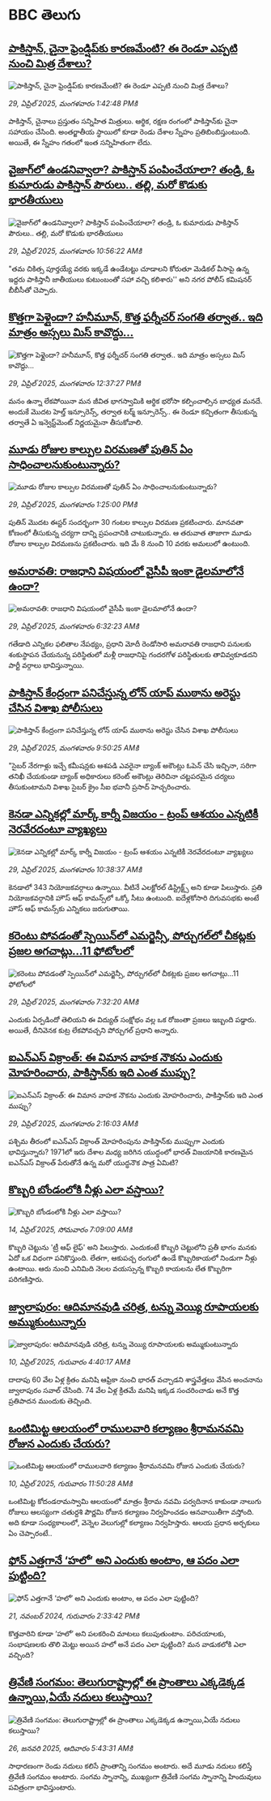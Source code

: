 # BBC తెలుగు## [పాకిస్తాన్, చైనా ఫ్రెండ్షిప్‌కు కారణమేంటి? ఈ రెండూ ఎప్పటి నుంచి మిత్ర దేశాలు?](https://www.bbc.com/telugu/articles/cewgqyvzg0do?at_campaign=githubrss)![పాకిస్తాన్, చైనా ఫ్రెండ్షిప్‌కు కారణమేంటి? ఈ రెండూ ఎప్పటి నుంచి మిత్ర దేశాలు?](https://ichef.bbci.co.uk/ace/standard/240/cpsprodpb/8fef/live/d6c113d0-2440-11f0-b26b-ab62c890638b.jpg)_29, ఏప్రిల్ 2025, మంగళవారం 1:42:48 PMకి_పాకిస్తాన్, చైనాలు ప్రస్తుతం సన్నిహిత మిత్రులు. ఆర్థిక, రక్షణ రంగంలో పాకిస్తాన్‌కు చైనా సహాయం చేసింది. అంతర్జాతీయ స్థాయిలో కూడా రెండు దేశాల స్నేహం ప్రతిబింబిస్తుంటుంది. అయితే, ఈ స్నేహం గతంలో ఇంత సన్నిహితంగా లేదు.## [వైజాగ్‌లో ఉండనివ్వాలా? పాకిస్తాన్ పంపించేయాలా? తండ్రి, ఓ కుమారుడు పాకిస్తాన్ పౌరులు..  తల్లి, మరో కొడుకు భారతీయులు](https://www.bbc.com/telugu/articles/cn5x9vdr105o?at_campaign=githubrss)![వైజాగ్‌లో ఉండనివ్వాలా? పాకిస్తాన్ పంపించేయాలా? తండ్రి, ఓ కుమారుడు పాకిస్తాన్ పౌరులు..  తల్లి, మరో కొడుకు భారతీయులు](https://ichef.bbci.co.uk/ace/standard/240/cpsprodpb/2008/live/0e1f4ee0-24ec-11f0-8a86-5183b8130d5d.jpg)_29, ఏప్రిల్ 2025, మంగళవారం 10:56:22 AMకి_"తమ చికిత్స పూర్తయ్యే వరకు ఇక్కడే ఉండేటట్టు  చూడాలని కోరుతూ  మెడికల్ వీసాపై ఉన్న ఇద్దరు పాకిస్తానీ జాతీయులు కుటుంబంతో సహా వచ్చి కలిశారు'' అని నగర పోలీస్ కమిషనర్ బీబీసీతో చెప్పారు.## [కొత్తగా పెళ్లైందా? హనీమూన్, కొత్త ఫర్నీచర్ సంగతి తర్వాత.. ఇది మాత్రం అస్సలు మిస్ కావొద్దు…](https://www.bbc.com/telugu/articles/c14xy3xg1k7o?at_campaign=githubrss)![కొత్తగా పెళ్లైందా? హనీమూన్, కొత్త ఫర్నీచర్ సంగతి తర్వాత.. ఇది మాత్రం అస్సలు మిస్ కావొద్దు…](https://ichef.bbci.co.uk/ace/standard/240/cpsprodpb/20a9/live/c9452160-24ef-11f0-8f57-b7237f6a66e6.jpg)_29, ఏప్రిల్ 2025, మంగళవారం 12:37:27 PMకి_మనం ఉన్నా లేకపోయినా మన జీవిత భాగస్వామికి ఆర్థిక భరోసా కల్పించాల్సిన బాధ్యత మనదే. అందుకే మొదట హెల్త్ ఇన్సూరెన్స్‌, తర్వాత టర్మ్‌ ఇన్సూరెన్స్‌.. ఈ రెండూ కచ్చితంగా తీసుకున్న తర్వాతే ఏ ఇన్వెస్ట్‌మెంట్ నిర్ణయమైనా తీసుకోవాలి.## [మూడు రోజుల కాల్పుల విరమణతో పుతిన్ ఏం సాధించాలనుకుంటున్నారు?](https://www.bbc.com/telugu/articles/c5ypzyv0j7qo?at_campaign=githubrss)![మూడు రోజుల కాల్పుల విరమణతో పుతిన్ ఏం సాధించాలనుకుంటున్నారు?](https://ichef.bbci.co.uk/ace/standard/240/cpsprodpb/98f8/live/521790c0-24fc-11f0-b26b-ab62c890638b.jpg)_29, ఏప్రిల్ 2025, మంగళవారం 1:25:00 PMకి_పుతిన్ మొదట ఈస్టర్ సందర్భంగా 30 గంటల కాల్పుల విరమణ ప్రకటించారు. మానవతా కోణంలో తీసుకున్న చర్యగా దాన్ని ప్రపంచానికి చాటుకున్నారు.
ఆ తరువాత తాజాగా మూడు రోజుల కాల్పుల విరమణను ప్రకటించారు. ఇది మే 8 నుంచి 10 వరకు అమలులో ఉంటుంది.## [అమరావతి: రాజధాని విషయంలో  వైసీపీ ఇంకా డైలమాలోనే ఉందా?](https://www.bbc.com/telugu/articles/c87p2y5w3p5o?at_campaign=githubrss)![అమరావతి: రాజధాని విషయంలో  వైసీపీ ఇంకా డైలమాలోనే ఉందా?](https://ichef.bbci.co.uk/ace/standard/240/cpsprodpb/ad63/live/4d1953d0-24c8-11f0-b26b-ab62c890638b.jpg)_29, ఏప్రిల్ 2025, మంగళవారం 6:32:23 AMకి_గతేడాది ఎన్నికల ఫలితాల నేపథ్యం, ప్రధాని మోదీ రెండోసారి అమరావతి రాజధాని పనులకు శంకుస్థాపన చేయనున్న పరిస్థితులో మళ్లీ రాజధానిపై గందరగోళ పరిస్థితులకు తావివ్వకూడదని పార్టీ వర్గాలు భావిస్తున్నాయి.## [పాకిస్తాన్ కేంద్రంగా పనిచేస్తున్న లోన్‌ యాప్ ముఠాను అరెస్టు చేసిన  విశాఖ పోలీసులు](https://www.bbc.com/telugu/articles/c045yr6l13zo?at_campaign=githubrss)![పాకిస్తాన్ కేంద్రంగా పనిచేస్తున్న లోన్‌ యాప్ ముఠాను అరెస్టు చేసిన  విశాఖ పోలీసులు](https://ichef.bbci.co.uk/ace/standard/240/cpsprodpb/af49/live/05d0e7a0-24db-11f0-b9f4-a31b3d6bba36.jpg)_29, ఏప్రిల్ 2025, మంగళవారం 9:50:25 AMకి_"సైబర్ నేరగాళ్లు ఇచ్చే కమీషన్లకు ఆశపడి ఎవరైనా బ్యాంక్ అకౌంట్లు ఓపెన్  చేసి ఇచ్చినా, సరిగా తనిఖీ చేయకుండా బ్యాంక్ అధికారులు కరెంట్ అకౌంట్లు తెరిచినా చట్టపరమైన చర్యలు తీసుకుంటామని విశాఖ సైబర్ క్రైం సీఐ భవానీ ప్రసాద్ హెచ్చరించారు.## [కెనడా ఎన్నికల్లో మార్క్ కార్నీ విజయం - ట్రంప్ ఆశయం ఎన్నటికీ నెరవేరదంటూ వ్యాఖ్యలు](https://www.bbc.com/telugu/articles/cj0zggdjz8go?at_campaign=githubrss)![కెనడా ఎన్నికల్లో మార్క్ కార్నీ విజయం - ట్రంప్ ఆశయం ఎన్నటికీ నెరవేరదంటూ వ్యాఖ్యలు](https://ichef.bbci.co.uk/ace/standard/240/cpsprodpb/6372/live/5bb22e40-24e5-11f0-8f57-b7237f6a66e6.jpg)_29, ఏప్రిల్ 2025, మంగళవారం 10:38:37 AMకి_కెనడాలో 343 నియోజకవర్గాలు ఉన్నాయి. వీటినే ఎలక్టోరల్ డిస్ట్రిక్ట్స్ అని కూడా పిలుస్తారు. ప్రతి నియోజకవర్గానికి హౌస్ ఆఫ్ కామన్స్‌లో ఒక్కో సీటు ఉంటుంది. ఐదేళ్లకోసారి దిగువసభకు అంటే హౌస్ ఆఫ్ కామన్స్‌కు ఎన్నికలు జరుగుతాయి.## [కరెంటు పోవడంతో స్పెయిన్‌లో ఎమర్జెన్సీ, పోర్చుగల్‌లో చీకట్లకు ప్రజల అగచాట్లు...11 ఫోటోలలో](https://www.bbc.com/telugu/articles/clyq88geqwjo?at_campaign=githubrss)![కరెంటు పోవడంతో స్పెయిన్‌లో ఎమర్జెన్సీ, పోర్చుగల్‌లో చీకట్లకు ప్రజల అగచాట్లు...11 ఫోటోలలో](https://ichef.bbci.co.uk/ace/standard/240/cpsprodpb/7099/live/cad0a960-24ad-11f0-a125-69421f83adc2.jpg)_29, ఏప్రిల్ 2025, మంగళవారం 7:32:20 AMకి_ఎందుకు ఏర్పడిందో తెలియని ఈ విద్యుత్ సంక్షోభం వల్ల ఒక రోజంతా ప్రజలు ఇబ్బంది పడ్డారు. అయితే, దీనివెనక కుట్ర లేకపోవచ్చని పోర్చుగల్ ప్రధాని అన్నారు.## [ఐఎన్ఎస్ విక్రాంత్: ఈ విమాన వాహక నౌకను ఎందుకు మోహరించారు, పాకిస్తాన్‌కు ఇది ఎంత ముప్పు? ](https://www.bbc.com/telugu/articles/c3wxy16l57po?at_campaign=githubrss)![ఐఎన్ఎస్ విక్రాంత్: ఈ విమాన వాహక నౌకను ఎందుకు మోహరించారు, పాకిస్తాన్‌కు ఇది ఎంత ముప్పు? ](https://ichef.bbci.co.uk/ace/standard/240/cpsprodpb/4c56/live/814d4450-249f-11f0-b174-e1c68c689083.jpg)_29, ఏప్రిల్ 2025, మంగళవారం 2:16:03 AMకి_పశ్చిమ తీరంలో ఐఎన్ఎస్ విక్రాంత్ మోహరింపును పాకిస్తాన్‌కు ముప్పుగా ఎందుకు భావిస్తున్నారు? 1971లో ఇరు దేశాల మధ్య జరిగిన యుద్ధంలో భారత్ విజయానికి కారణమైన ఐఎన్ఎస్ విక్రాంత్ పేరుతోనే ఉన్న మరో యుద్ధనౌక పాత్ర ఏమిటి?## [కొబ్బరి బోండంలోకి నీళ్లు ఎలా వస్తాయి?](https://www.bbc.com/telugu/articles/czjn4mzxxy8o?at_campaign=githubrss)![కొబ్బరి బోండంలోకి నీళ్లు ఎలా వస్తాయి?](https://ichef.bbci.co.uk/ace/standard/240/cpsprodpb/46c5/live/684a55e0-18fd-11f0-8b11-7756b7b808cc.jpg)_14, ఏప్రిల్ 2025, సోమవారం 7:09:00 AMకి_కొబ్బరి చెట్టును 'ట్రీ ఆఫ్ లైఫ్' అని పిలుస్తారు. ఎందుకంటే కొబ్బరి చెట్టులోని ప్రతీ భాగం మనకు ఏదో ఒక విధంగా పనికొస్తుంది. లేతగా, ఆకుపచ్చ రంగులో ఉండే కొబ్బరికాయలో నిండుగా నీళ్లు ఉంటాయి. ఆరు నుంచి ఎనిమిది నెలల వయస్సున్న కొబ్బరి కాయలను లేత కొబ్బరిగా పరిగణిస్తారు.## [జ్వాలాపురం: ఆదిమానవుడి చరిత్ర, టన్ను వెయ్యి రూపాయలకు అమ్ముకుంటున్నారు ](https://www.bbc.com/telugu/articles/creqqnwdd5qo?at_campaign=githubrss)![జ్వాలాపురం: ఆదిమానవుడి చరిత్ర, టన్ను వెయ్యి రూపాయలకు అమ్ముకుంటున్నారు ](https://ichef.bbci.co.uk/ace/standard/240/cpsprodpb/765e/live/b472e2d0-15b4-11f0-842b-a7355694993d.jpg)_10, ఏప్రిల్ 2025, గురువారం 4:40:17 AMకి_దాదాపు 60 వేల ఏళ్ల క్రితం మనిషి ఆఫ్రికా నుంచి భారత్ వచ్చాడని శాస్త్రవేత్తలు వేసిన అంచనాను జ్వాలాపురం సవాల్ చేసింది. 74 వేల ఏళ్ల క్రితమే మనిషి ఇక్కడ సంచరించాడు అనే కొత్త ప్రతిపాదన ముందుకు తెచ్చింది.## [ఒంటిమిట్ట ఆలయంలో రాములవారి కల్యాణం శ్రీరామనవమి రోజున ఎందుకు చేయరు?](https://www.bbc.com/telugu/articles/ce822j5e465o?at_campaign=githubrss)![ఒంటిమిట్ట ఆలయంలో రాములవారి కల్యాణం శ్రీరామనవమి రోజున ఎందుకు చేయరు?](https://ichef.bbci.co.uk/ace/standard/240/cpsprodpb/fed5/live/25534d40-1601-11f0-b58a-6113af226972.jpg)_10, ఏప్రిల్ 2025, గురువారం 11:50:28 AMకి_ఒంటిమిట్ట కోదండరామస్వామి ఆలయంలో మాత్రం శ్రీరామ నవమి పర్వదినాన కాకుండా నాలుగు రోజులు ఆలస్యంగా చతుర్దశి పౌర్ణమి రోజున కల్యాణం నిర్వహించడం ఆనవాయితీగా వస్తోంది. అది కూడా సంధ్యకాలంలో, వెన్నెల వెలుగుల్లో కల్యాణం నిర్వహిస్తారు. ఆలయ ప్రధాన అర్చకులు ఏం చెప్పారంటే..## [ఫోన్ ఎత్తగానే ‘హలో’ అని ఎందుకు అంటాం, ఆ పదం ఎలా పుట్టింది?](https://www.bbc.com/telugu/articles/cgj7x7gdjq4o?at_campaign=githubrss)![ఫోన్ ఎత్తగానే ‘హలో’ అని ఎందుకు అంటాం, ఆ పదం ఎలా పుట్టింది?](https://ichef.bbci.co.uk/ace/standard/240/cpsprodpb/0618/live/7a20ebb0-a807-11ef-b21e-5359bd56d02f.jpg)_21, నవంబర్ 2024, గురువారం 2:33:42 PMకి_కొత్తవారిని కూడా ‘హలో’ అని పలకరించి మాటలు కలుపుతుంటాం.  పరిచయాలకు, సంభాషణలకు తొలి మెట్టు అయిన హలో అనే పదం ఎలా పుట్టింది? మన వాడుకలోకి ఎలా వచ్చింది?## [త్రివేణి సంగమం: తెలుగురాష్ట్రాల్లో ఈ ప్రాంతాలు ఎక్కడెక్కడ ఉన్నాయి,ఏయే నదులు కలుస్తాయి? ](https://www.bbc.com/telugu/articles/cz7elrr17jeo?at_campaign=githubrss)![త్రివేణి సంగమం: తెలుగురాష్ట్రాల్లో ఈ ప్రాంతాలు ఎక్కడెక్కడ ఉన్నాయి,ఏయే నదులు కలుస్తాయి? ](https://ichef.bbci.co.uk/ace/standard/240/cpsprodpb/9dad/live/7f50e780-da42-11ef-a37f-eba91255dc3d.jpg)_26, జనవరి 2025, ఆదివారం 5:43:31 AMకి_సాధారణంగా రెండు నదులు కలిసే ప్రాంతాన్ని సంగమం అంటారు. అదే మూడు నదులు కలిస్తే త్రివేణి సంగమం అంటారు. సంగమ స్నానాన్ని, ముఖ్యంగా త్రివేణి సంగమ స్నానాన్ని హిందువులు పవిత్రంగా భావిస్తుంటారు.
